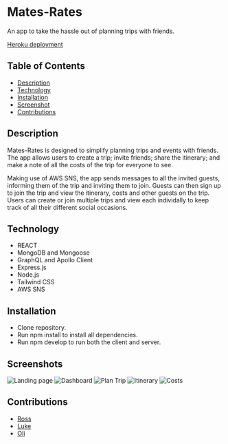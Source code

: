 # Mates-Rates
An app to take the hassle out of planning trips with friends.

[Heroku deployment](https://mates-rates.herokuapp.com)

## Table of Contents
* [Description](#description)
* [Technology](#technology)
* [Installation](#installation)
* [Screenshot](#screenshot)
* [Contributions](#contributions)

## Description
Mates-Rates is designed to simplify planning trips and events with friends. The app allows users to create a trip; invite friends; share the itinerary; and make a note of all the costs of the trip for everyone to see. 

Making use of AWS SNS, the app sends messages to all the invited guests, informing them of the trip and inviting them to join. Guests can then sign up to join the trip and view the itinerary, costs and other guests on the trip. Users can create or join multiple trips and view each individally to keep track of all their different social occasions.

## Technology
* REACT
* MongoDB and Mongoose
* GraphQL and Apollo Client
* Express.js
* Node.js
* Tailwind CSS
* AWS SNS

## Installation 
* Clone repository.
* Run npm install to install all dependencies.
* Run npm develop to run both the client and server.

## Screenshots

![Landing page](./docs/images/itinerary.JPG)
![Dashboard](./docs/images/dashboard.JPG)
![Plan Trip](./docs/images/planTrip.JPG)
![Itinerary](./docs/images/itinerary.JPG)
![Costs](./docs/images/costs.JPG)




## Contributions

* [Ross](https://github.com/Ross-White) 
* [Luke](https://github.com/lukedrogan) 
* [Oli](https://github.com/osaxon)
